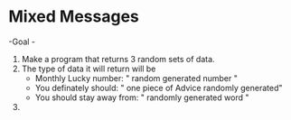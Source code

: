 # Mixed Messages #

-Goal -
1. Make a program that returns 3 random sets of data. 
2. The type of data it will return will be 
    - Monthly Lucky number: " random generated number "
    - You definately should: " one piece of Advice randomly generated" 
    - You should stay away from: " randomly generated word " 
3. 